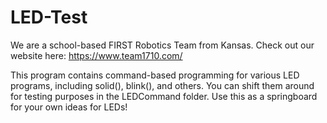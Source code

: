 # LED-Test

We are a school-based FIRST Robotics Team from Kansas. Check out our website here: https://www.team1710.com/

This program contains command-based programming for various LED programs, including solid(), blink(), and others. You can shift them around for testing purposes in the LEDCommand folder. Use this as a springboard for your own ideas for LEDs!

